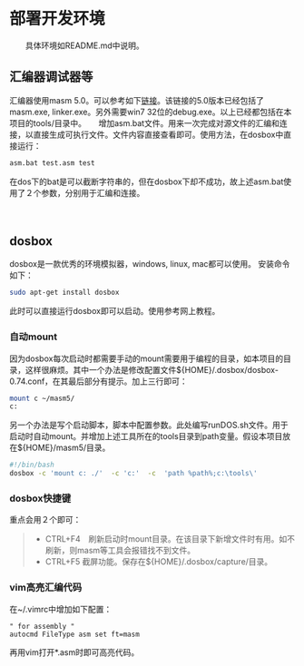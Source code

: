 

# 部署开发环境
　　具体环境如README.md中说明。

## 汇编器调试器等
汇编器使用masm 5.0。可以参考如下[链接](http://blog.fishc.com/602.html)。该链接的5.0版本已经包括了masm.exe, linker.exe。另外需要win7 32位的debug.exe。以上已经都包括在本项目的tools/目录中。
　
增加asm.bat文件。用来一次完成对源文件的汇编和连接，以直接生成可执行文件。文件内容直接查看即可。使用方法，在dosbox中直接运行：

```bat
asm.bat test.asm test
```

在dos下的bat是可以截断字符串的，但在dosbox下却不成功，故上述asm.bat使用了２个参数，分别用于汇编和连接。

　
## dosbox
dosbox是一款优秀的环境模拟器，windows, linux, mac都可以使用。
安装命令如下：

```bash
sudo apt-get install dosbox
```

此时可以直接运行dosbox即可以启动。使用参考网上教程。
    
### 自动mount    

因为dosbox每次启动时都需要手动的mount需要用于编程的目录，如本项目的目录，这样很麻烦。其中一个办法是修改配置文件${HOME}/.dosbox/dosbox-0.74.conf，在其最后部分有提示。加上三行即可：

```bash
mount c ~/masm5/  
c:  
```

另一个办法是写个启动脚本，脚本中配置参数。此处编写runDOS.sh文件。用于启动时自动mount。并增加上述工具所在的tools目录到path变量。假设本项目放在${HOME}/masm5/目录。

```bash
#!/bin/bash
dosbox -c 'mount c: ./'  -c 'c:'  -c  'path %path%;c:\tools\'
```

### dosbox快捷键

重点会用２个即可：
> * CTRL+F4　刷新启动时mount目录。在该目录下新增文件时有用。如不刷新，则masm等工具会报错找不到文件。
> * CTRL+F5 截屏功能。保存在${HOME}/.dosbox/capture/目录。

### vim高亮汇编代码

在~/.vimrc中增加如下配置：
```vim
" for assembly "
autocmd FileType asm set ft=masm
```
再用vim打开*.asm时即可高亮代码。


